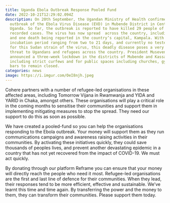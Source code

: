 ```yaml
---
title: Uganda Ebola Outbreak Response Pooled Fund
date: 2022-10-21T12:29:02.094Z
description: On 20th September, the Ugandan Ministry of Health confirmed an
  outbreak of the Ebola Virus Disease (EVD) in Mubende District in Central
  Uganda. So far, the outbreak is reported to have killed 29 people of the 63
  recorded cases. The virus has now spread  across the country, including cases
  and one death being reported in the country’s capital, Kampala. With an
  incubation period ranging from two to 21 days, and currently no tested vaccine
  for this Sudan strain of the virus, this deadly disease poses a very real
  threat to Ugandans and refugees across the country. President Museveni has
  announced a three-week lockdown in the districts of Mubende and Kassanda,
  including strict curfews and for public spaces including churches, gyms and
  bars to remain closed.
categories: news
image: https://i.imgur.com/OeI8njh.jpeg
---
```

Cohere partners with a number of refugee-led organisations in these affected areas, including Tomorrow Vijana in Rwamwanja and YIDA and YARID in Chaka, amongst others. These organisations will play a critical role in the coming months to sensitise their communities and support them in implementing mitigating measures to stop the spread. They need our support to do this as soon as possible.

We have created a pooled-fund so you can help the organisations responding to the Ebola outbreak. Your money will support them as they run communications campaigns and awareness raising activities in their communities. By activating these initiatives quickly, they could save thousands of peoples lives, and prevent another devastating epidemic in a country that has not yet recovered from the impact of COVID-19. We must act quickly.

By donating through our platform Reframe you can ensure that your money will directly reach the people who need it most. Refugee-led organisations are the first and last line of defence for their communities. When they lead, their responses tend to be more efficient, effective and sustainable. We’ve learnt this time and time again. By transferring the power and the money to them, they can transform their communities. Please support them today.